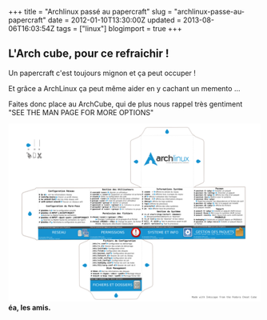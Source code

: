 +++
title = "Archlinux passé au papercraft"
slug = "archlinux-passe-au-papercraft"
date = 2012-01-10T13:30:00Z
updated = 2013-08-06T16:03:54Z
tags = ["linux"]
blogimport = true
+++

## L'Arch cube, pour ce refraichir !

Un papercraft c'est toujours mignon et ça peut occuper !

Et grâce a ArchLinux ça peut même aider en y cachant un memento ...

Faites donc place au ArchCube, qui de plus nous rappel très gentiment "SEE THE MAN PAGE FOR MORE OPTIONS"

![](/images/archlinux-cube.png)**éa, les amis.**
